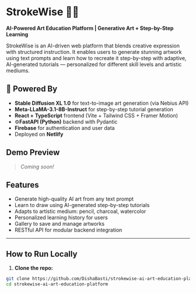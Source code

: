 # StrokeWise 🎨✨
**AI-Powered Art Education Platform | Generative Art + Step-by-Step Learning**

StrokeWise is an AI-driven web platform that blends creative expression with structured instruction. It enables users to generate stunning artwork using text prompts and learn how to recreate it step-by-step with adaptive, AI-generated tutorials — personalized for different skill levels and artistic mediums.



## 🧠 Powered By

- **Stable Diffusion XL 1.0** for text-to-image art generation (via Nebius API)
- **Meta-LLaMA-3.1-8B-Instruct** for step-by-step tutorial generation
- **React + TypeScript** frontend (Vite + Tailwind CSS + Framer Motion)
- ⚙**FastAPI (Python)** backend with Pydantic
- **Firebase** for authentication and user data
- Deployed on **Netlify**


## Demo Preview

> _Coming soon!_ 


## Features

- Generate high-quality AI art from any text prompt
- Learn to draw using AI-generated step-by-step tutorials
- Adapts to artistic medium: pencil, charcoal, watercolor
- Personalized learning history for users
- Gallery to save and manage artworks
- RESTful API for modular backend integration

---

## How to Run Locally

1. **Clone the repo:**
```bash
git clone https://github.com/DishaBasti/strokewise-ai-art-education-platform.git
cd strokewise-ai-art-education-platform
```
